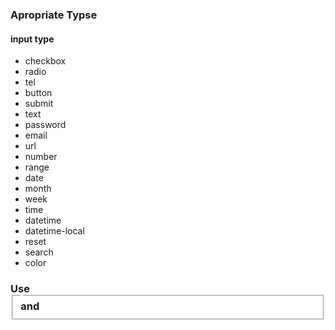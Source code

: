 ### Apropriate Typse

#### input type

- checkbox
- radio
- tel
- button
- submit
- text
- password
- email
- url
- number
- range
- date
- month
- week
- time
- datetime
- datetime-local
- reset
- search
- color

### Use <fieldset> and <legend>
